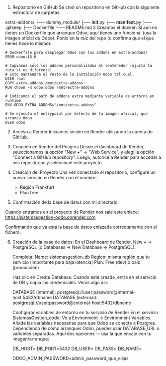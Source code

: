 1. Repositorio en GitHub
Se creó un repositorio en GitHub con la siguiente estructura de carpetas:

extra-addons/
└── dummy_module/
    ├── __init__.py
    ├── __manifest__.py
    ├── .gitkeep
    ├── Dockerfile
    └── README.md
2 Creamos el docker:
Si aún no tienes un Dockerfile que arranque Odoo, aquí tienes uno funcional (usa la imagen oficial de Odoo). Ponlo en la raíz del repo (o confirma que el que tienes hace lo mismo):

    # Dockerfile para desplegar Odoo con tus addons en extra-addons/
    FROM odoo:16.0

    # Copiamos sólo los addons personalizados al contenedor (ajusta la ruta si es diferente)
    # Esto mantendrá el resto de la instalación Odoo tal cual.
    USER root
    COPY extra-addons /mnt/extra-addons
    RUN chown -R odoo:odoo /mnt/extra-addons

    # Indicamos el path de addons extra mediante variable de entorno en runtime
    ENV ODOO_EXTRA_ADDONS="/mnt/extra-addons"

    # Se ejecuta el entrypoint por defecto de la imagen oficial, que arranca Odoo
    USER odoo

2. Acceso a Render
Iniciamos sesión en Render
 utilizando la cuenta de GitHub.


3. Creación en Render del Posgres
Desde el dashboard de Render, seleccionamos la opción "New +" → "Web Service", y elegí la opción "Connect a GitHub repository".
Luego, autoricé a Render para acceder a mis repositorios y seleccioné este proyecto.


4. Creación del Proyecto
Una vez conectado el repositorio, configuré un nuevo servicio en Render con el nombre:
    - Región Frankfurt
    - Plan free


5. Confirmación de la base de datos con mi directorio

Cuando entramos en el proyecto de Render nos sale este enlace:
  https://sistemasgestion-oodo.onrender.com

Confirmando que ya está la base de datos enlazada correctamente con el fichero.

6. Creación de la base de datos:
   En el Dashboard de Render, New + → PostgreSQL (o Databases → New Database → PostgreSQL).

    Completa:
        Name: sistemasgestion_db
        Region: misma región que tu servicio (importante para baja latencia)
        Plan: Free (dev) o paid (producción)
    
    Haz clic en Create Database.
        Cuando esté creada, entra en el servicio de DB y copia las credenciales. Verás algo así:

    DATABASE (internal): postgresql://user:password@internal-host:5432/dbname
    DATABASE (external): postgresql://user:password@external-host:5432/dbname

    Configurar variables de entorno en tu servicio de Render
        En el servicio SistemasGestion_oodo:
        Ve a Environment → Environment Variables.
        Añade las variables necesarias para que Odoo se conecte a Postgres. Dependiendo de cómo arranques Odoo, puedes usar DATABASE_URL o variables separadas. Aquí dos opciones — usa la que encaje con tu imagen/arranque:

    DB_HOST=<host>
    DB_PORT=5432
    DB_USER=<user>
    DB_PASS=<password>
    DB_NAME=<dbname>

    ODOO_ADMIN_PASSWORD=admin_password_que_elijas



